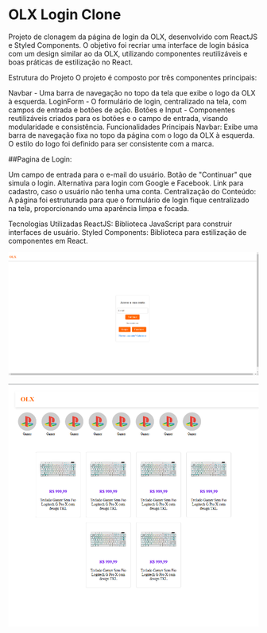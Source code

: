 <h1>OLX Login Clone</h1>

Projeto de clonagem da página de login da OLX, desenvolvido com ReactJS e Styled Components. O objetivo foi recriar uma interface de login básica com um design similar ao da OLX, utilizando componentes reutilizáveis e boas práticas de estilização no React.

Estrutura do Projeto
O projeto é composto por três componentes principais:

Navbar - Uma barra de navegação no topo da tela que exibe o logo da OLX à esquerda.
LoginForm - O formulário de login, centralizado na tela, com campos de entrada e botões de ação.
Botões e Input - Componentes reutilizáveis criados para os botões e o campo de entrada, visando modularidade e consistência.
Funcionalidades Principais
Navbar: Exibe uma barra de navegação fixa no topo da página com o logo da OLX à esquerda. O estilo do logo foi definido para ser consistente com a marca.

##Pagina de Login:

Um campo de entrada para o e-mail do usuário.
Botão de "Continuar" que simula o login.
Alternativa para login com Google e Facebook.
Link para cadastro, caso o usuário não tenha uma conta.
Centralização do Conteúdo: A página foi estruturada para que o formulário de login fique centralizado na tela, proporcionando uma aparência limpa e focada.

Tecnologias Utilizadas
ReactJS: Biblioteca JavaScript para construir interfaces de usuário.
Styled Components: Biblioteca para estilização de componentes em React.

![Tela de login clonada](https://github.com/delmiraugusto/projetoCloneReact/blob/main/src/assets/TelaLoginOlx.png)

![Tela Home clonada](https://github.com/delmiraugusto/projetoCloneReact/blob/main/src/assets/PaginaHome.png)

